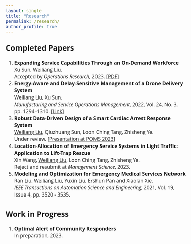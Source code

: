 ```yaml
---
layout: single
title: "Research"
permalink: /research/
author_profile: true
---
```


<style>
@import url('https://fonts.googleapis.com/css2?family=Open+Sans&display=swap');
</style>
<!-- <body style="font-family: sans-serif; font-size: 9pt;"> -->
<body style="font-family: Open Sans; font-style: light; font-size: 12pt;">


<h2 style="margin-top: 1em;">Completed Papers</h2>
<ol style="margin-top: 0em; margin-bottom: 1.2em;">
<li><b>Expanding Service Capabilities Through an On-Demand Workforce</b> <br>
	Xu Sun, <u>Weiliang Liu</u>.<br>
	Accepted by <i>Operations Research</i>, 2023. [<a href="http://weiliangliu-nus.github.io/files/Expanding_Service_Capabilities_Through_an_On_Demand_Workforce.pdf" target="_blank">PDF</a>]</li>
  <!--  -->
	<li><b>Energy-Aware and Delay-Sensitive Management of a Drone Delivery System</b> <br>
	<u>Weiliang Liu</u>, Xu Sun.<br>
	<i>Manufacturing and Service Operations Management</i>, 2022, Vol. 24, No. 3, pp. 1294–1310. [<a href="https://pubsonline.informs.org/doi/pdf/10.1287/msom.2021.1056" target="_blank">Link</a>]</li>
	 <!--  -->
	<li><b>Robust Data-Driven Design of a Smart Cardiac Arrest Response System</b> <br>
	<u>Weiliang Liu</u>, Qiuzhuang Sun, Loon Ching Tang, Zhisheng Ye.<br>
	Under review. [<a href="http://weiliangliu-nus.github.io/files/WeiliangLiu_2023POMS_Presentation.pdf" target="_blank">Presentation at POMS 2023</a>]</li>
  <!--  -->
	<li><b>Location-Allocation of Emergency Service Systems in Light Traffic: Application to Lift-Trap Rescue</b> <br>
	Xin Wang, <u>Weiliang Liu</u>, Loon Ching Tang, Zhisheng Ye.<br>
	Reject and resubmit at <i>Management Science</i>, 2023.</li>
  <!--  -->
	<li><b>Modeling and Optimization for Emergency Medical Services Network</b> <br>
	Ran Liu, <u>Weiliang Liu</u>, Yuxin Liu, Ershun Pan and Xiaolan Xie.<br>
	<i>IEEE Transactions on Automation Science and Engineering</i>, 2021, Vol. 19, Issue 4, pp. 3520 - 3535. </li>
</ol>

<h2>Work in Progress</h2>
<ol style="margin-top: 0em; margin-bottom: 1.2em;">
	<li><b>Optimal Alert of Community Responders</b> <br>
	In preparation, 2023. </li>
</ol>

</body>